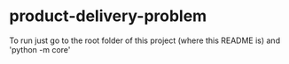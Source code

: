 # product-delivery-problem

To run just go to the root folder of this project (where this README is) and 'python -m core'